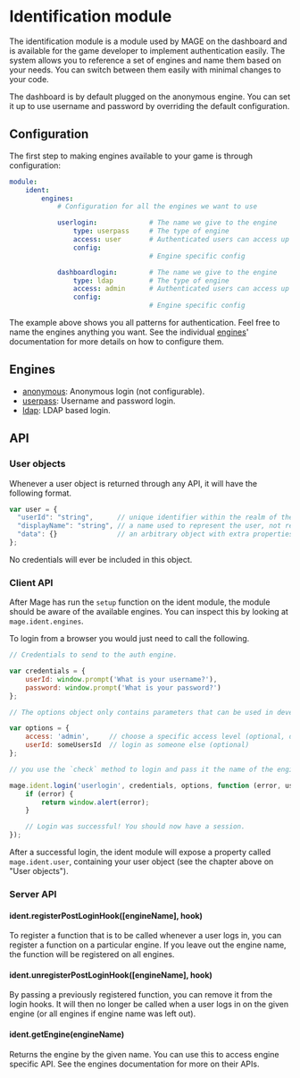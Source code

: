 # Identification module

The identification module is a module used by MAGE on the dashboard and is available for the game
developer to implement authentication easily. The system allows you to reference a set of engines
and name them based on your needs. You can switch between them easily with minimal changes to your
code.

The dashboard is by default plugged on the anonymous engine. You can set it up to use username and
password by overriding the default configuration.

## Configuration

The first step to making engines available to your game is through configuration:

```yaml
module:
    ident:
        engines:
            # Configuration for all the engines we want to use

            userlogin:             # The name we give to the engine
                type: userpass     # The type of engine
                access: user       # Authenticated users can access up to "user" level user commands.
                config:
                                   # Engine specific config

            dashboardlogin:        # The name we give to the engine
                type: ldap         # The type of engine
                access: admin      # Authenticated users can access up to "admin" level user commands.
                config:
                                   # Engine specific config
```

The example above shows you all patterns for authentication. Feel free to name the engines anything
you want. See the individual [engines](#engines)' documentation for more details on how to configure
them.

## Engines

* [anonymous](engines/anonymous/Readme.md): Anonymous login (not configurable).
* [userpass](engines/userpass/Readme.md): Username and password login.
* [ldap](engines/ldap/Readme.md): LDAP based login.

## API

### User objects

Whenever a user object is returned through any API, it will have the following format.

```javascript
var user = {
  "userId": "string",      // unique identifier within the realm of the engine
  "displayName": "string", // a name used to represent the user, not required to be unique
  "data": {}               // an arbitrary object with extra properties to describe this user
};
```

No credentials will ever be included in this object.

### Client API

After Mage has run the `setup` function on the ident module, the module should be aware of the
available engines. You can inspect this by looking at `mage.ident.engines`.

To login from a browser you would just need to call the following.

```javascript
// Credentials to send to the auth engine.

var credentials = {
	userId: window.prompt('What is your username?'),
	password: window.prompt('What is your password?')
};

// The options object only contains parameters that can be used in development mode.

var options = {
	access: 'admin',     // choose a specific access level (optional, default: admin)
	userId: someUsersId  // login as someone else (optional)
};

// you use the `check` method to login and pass it the name of the engine as you have configured it.

mage.ident.login('userlogin', credentials, options, function (error, user) {
	if (error) {
		return window.alert(error);
	}

	// Login was successful! You should now have a session.
});
```

After a successful login, the ident module will expose a property called `mage.ident.user`,
containing your user object (see the chapter above on "User objects").

### Server API

#### ident.registerPostLoginHook([engineName], hook)

To register a function that is to be called whenever a user logs in, you can register a function on
a particular engine. If you leave out the engine name, the function will be registered on all
engines.

#### ident.unregisterPostLoginHook([engineName], hook)

By passing a previously registered function, you can remove it from the login hooks. It will then no
longer be called when a user logs in on the given engine (or all engines if engine name was left
out).

#### ident.getEngine(engineName)

Returns the engine by the given name. You can use this to access engine specific API. See the
engines documentation for more on their APIs.
